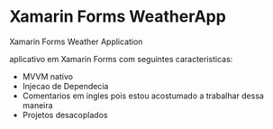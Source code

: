 # Xamarin Forms WeatherApp
Xamarin Forms Weather Application


aplicativo em Xamarin Forms com seguintes caracteristicas:

- MVVM nativo
- Injecao de Dependecia
- Comentarios em ingles pois estou acostumado a trabalhar dessa maneira
- Projetos desacoplados

